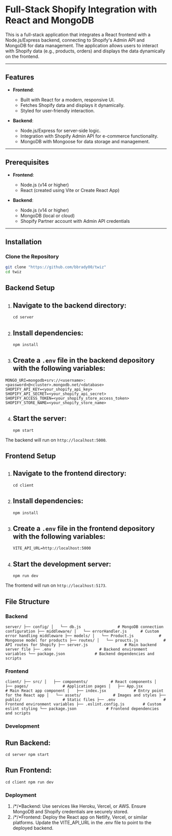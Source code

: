 # Full-Stack Shopify Integration with React and MongoDB

This is a full-stack application that integrates a React frontend with a Node.js/Express backend, connecting to Shopify's Admin API and MongoDB for data management. The application allows users to interact with Shopify data (e.g., products, orders) and displays the data dynamically on the frontend.

---

## Features

- **Frontend**:

  - Built with React for a modern, responsive UI.
  - Fetches Shopify data and displays it dynamically.
  - Styled for user-friendly interaction.

- **Backend**:
  - Node.js/Express for server-side logic.
  - Integration with Shopify Admin API for e-commerce functionality.
  - MongoDB with Mongoose for data storage and management.

---

## Prerequisites

- **Frontend**:

  - Node.js (v14 or higher)
  - React (created using Vite or Create React App)

- **Backend**:
  - Node.js (v14 or higher)
  - MongoDB (local or cloud)
  - Shopify Partner account with Admin API credentials

---

## Installation

### Clone the Repository

```bash
git clone "https://github.com/bbrady00/twiz"
cd twiz
```

## Backend Setup

1. ## Navigate to the backend directory:

   `cd server`

2. ## Install dependencies:

   `npm install`

3. ## Create a `.env` file in the backend depository with the following variables:

```PORT=5000
MONGO_URI=mongodb+srv://<username>:<password>@<cluster>.mongodb.net/<database>
SHOPIFY_API_KEY=<your_shopify_api_key>
SHOPIFY_API_SECRET=<your_shopify_api_secret>
SHOPIFY_ACCESS_TOKEN=<your_shopify_store_access_token>
SHOPIFY_STORE_NAME=<your_shopify_store_name>
```

4. ## Start the server:
   `npm start`

The backend will run on `http://localhost:5000`.

## Frontend Setup

1. ## Navigate to the frontend directory:

   `cd client`

2. ## Install dependencies:

   `npm install`

3. ## Create a `.env` file in the frontend depository with the following variables:

   `VITE_API_URL=http://localhost:5000`

4. ## Start the development server:
   `npm run dev`

The frontend will run on `http://localhost:5173`.

## File Structure

### Backend

`server/
├── config/
│   └── db.js                # MongoDB connection configuration
├── middleware/
│   └── errorHandler.js      # Custom error handling middleware
├── models/
│   └── Product.js           # Mongoose model for products
├── routes/
│   └── proucts.js           # API routes for Shopify
├── server.js                # Main backend server file
├── .env                     # Backend environment variables
└── package.json             # Backend dependencies and scripts
`

### Frontend

`client/
├── src/
│   ├── components/          # React components
│   ├── pages/               # Application pages
│   ├── App.jsx              # Main React app component
│   ├── index.jsx            # Entry point for the React app
│   └── assets/              # Images and styles
├── public/                  # Static files
├── .env                     # Frontend environment variables
├── .eslint.config.js        # Custom eslint styling
└── package.json             # Frontend dependencies and scripts
`

### Development

## Run Backend:

`cd server
npm start`

## Run Frontend:

`cd client
npm run dev
`

### Deployment

1. /*/*Backend:
   Use services like Heroku, Vercel, or AWS.
   Ensure MongoDB and Shopify credentials are securely stored.
2. /*/*Frontend:
   Deploy the React app on Netlify, Vercel, or similar platforms.
   Update the VITE_API_URL in the .env file to point to the deployed backend.
